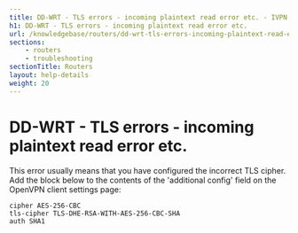 ```yaml
---
title: DD-WRT - TLS errors - incoming plaintext read error etc. - IVPN Help
h1: DD-WRT - TLS errors - incoming plaintext read error etc.
url: /knowledgebase/routers/dd-wrt-tls-errors-incoming-plaintext-read-error-etc/
sections:
    - routers
    - troubleshooting
sectionTitle: Routers
layout: help-details
weight: 20
---
```

# DD-WRT - TLS errors - incoming plaintext read error etc.

This error usually means that you have configured the incorrect TLS cipher. Add the block below to the contents of the 'additional config' field on the OpenVPN client settings page:

```
cipher AES-256-CBC
tls-cipher TLS-DHE-RSA-WITH-AES-256-CBC-SHA
auth SHA1
```
